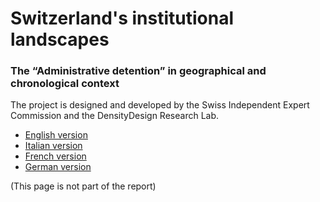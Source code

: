 # Switzerland's institutional landscapes
### The “Administrative detention” in geographical and chronological context

The project is designed and developed by the Swiss Independent Expert Commission and the DensityDesign Research Lab.

- [English version](en/)
- [Italian version](it/)
- [French version](fr/)
- [German version](./de/)

(This page is not part of the report)